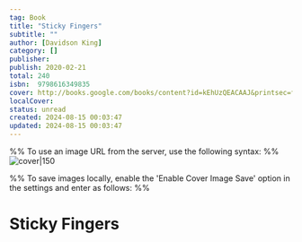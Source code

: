 ```yaml
---
tag: Book
title: "Sticky Fingers"
subtitle: ""
author: [Davidson King]
category: []
publisher: 
publish: 2020-02-21
total: 240
isbn:  9798616349835
cover: http://books.google.com/books/content?id=kEhUzQEACAAJ&printsec=frontcover&img=1&zoom=1&source=gbs_api
localCover: 
status: unread
created: 2024-08-15 00:03:47
updated: 2024-08-15 00:03:47
---
```


%% To use an image URL from the server, use the following syntax: %%
![cover|150](http://books.google.com/books/content?id=kEhUzQEACAAJ&printsec=frontcover&img=1&zoom=1&source=gbs_api)

%% To save images locally, enable the 'Enable Cover Image Save' option in the settings and enter as follows: %%


# Sticky Fingers